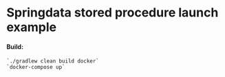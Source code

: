 # Springdata stored procedure launch example

#### Build:

    `./gradlew clean build docker`
    `docker-compose up`